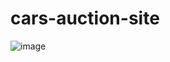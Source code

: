 # cars-auction-site
![image](https://github.com/nikhil96970/cars-auction-site/assets/83576138/81a984e3-7a38-4732-99b5-1ae0f2e6219f)
